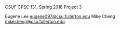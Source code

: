 CSUF CPSC 131, Spring 2018
Project 3

Eugene Lee eugene097@csu.fullerton.edu
Mike Cheng mikecheng@csu.fullerton.edu